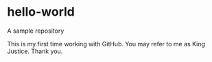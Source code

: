 # hello-world
A sample repository

This is my first time working with GitHub.  You may refer to me as King Justice.  Thank you.
